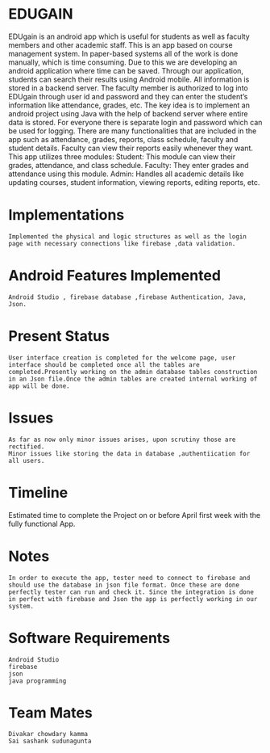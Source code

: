 # EDUGAIN

EDUgain is an android app which is useful for students as well as faculty members and other academic staff. This is an app based on course management system. In paper-based systems all of the work is done manually, which is time consuming. Due to this we are developing an android application where time can be saved. Through our application, students can search their results using Android mobile. All information is stored in a backend server. The faculty member is authorized to log into EDUgain through user id and password and they can enter the student’s information like attendance, grades, etc. The key idea is to implement an android project using Java with the help of backend server where entire data is stored. For everyone there is separate login and password which can be used for logging. There are many functionalities that are included in the app such as attendance, grades, reports, class schedule, faculty and student details. Faculty can view their reports easily whenever they want. This app utilizes three modules:
Student: This module can view their grades, attendance, and class schedule.
Faculty: They enter grades and attendance using this module.
Admin: Handles all academic details like updating courses, student information, viewing reports, editing reports, etc.


# Implementations 
    Implemented the physical and logic structures as well as the login page with necessary connections like firebase ,data validation.
    
# Android Features Implemented
    Android Studio , firebase database ,firebase Authentication, Java, Json.
    
# Present Status
    User interface creation is completed for the welcome page, user interface should be completed once all the tables are completed.Presently working on the admin database tables construction in an Json file.Once the admin tables are created internal working of app will be done.
    
# Issues 
    As far as now only minor issues arises, upon scrutiny those are rectified.
    Minor issues like storing the data in database ,authentiication for all users.
    
# Timeline
  Estimated time to complete the Project on or before April first week with the fully functional App. 
  
# Notes
    In order to execute the app, tester need to connect to firebase and should use the database in json file format. Once these are done perfectly tester can run and check it. Since the integration is done in perfect with firebase and Json the app is perfectly working in our system.
    
# Software Requirements
    Android Studio
    firebase
    json 
    java programming 
 
    
  
# Team Mates
    Divakar chowdary kamma
    Sai sashank sudunagunta
  
